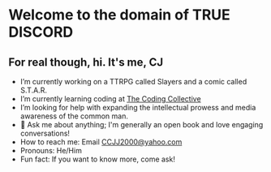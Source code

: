 # Welcome to the domain of TRUE DISCORD
## For real though, hi. It's me, CJ

- I’m currently working on a TTRPG called Slayers and a comic called S.T.A.R.
- I’m currently learning coding at [The Coding Collective](https://www.thecollectiveblueprint.org/programs/the-code-collective)
- I’m looking for help with expanding the intellectual prowess and media awareness of the common man. 
- 💬 Ask me about anything; I'm generally an open book and love engaging conversations!
- How to reach me: Email CCJJ2000@yahoo.com
- Pronouns: He/Him
- Fun fact: If you want to know more, come ask!
